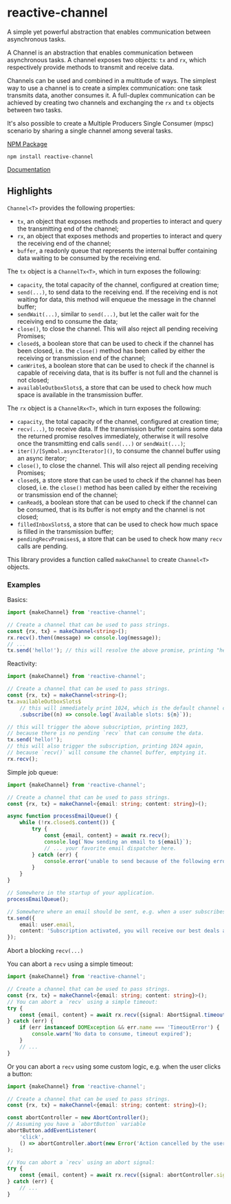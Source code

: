 # reactive-channel

A simple yet powerful abstraction that enables communication between asynchronous tasks.

A Channel is an abstraction that enables
communication between asynchronous tasks.
A channel exposes two objects: `tx` and `rx`,
which respectively provide methods to transmit
and receive data.

Channels can be used and combined in a multitude of
ways. The simplest way to use a channel is to create
a simplex communication: one task transmits data, another consumes it.
A full-duplex communication can be achieved by creating two channels
and exchanging the `rx` and `tx` objects between two tasks.

It's also possible to create a Multiple Producers Single Consumer (mpsc) scenario
by sharing a single channel among several tasks.

[NPM Package](https://www.npmjs.com/package/reactive-channel)

`npm install reactive-channel`

[Documentation](./docs/README.md)

## Highlights

`Channel<T>` provides the following properties:

- `tx`, an object that exposes methods and properties to interact and query the transmitting end of the channel;
- `rx`, an object that exposes methods and properties to interact and query the receiving end of the channel;
- `buffer`, a readonly queue that represents the internal buffer containing data waiting to be consumed by the receiving end.

The `tx` object is a `ChannelTx<T>`, which in turn exposes the following:

- `capacity`, the total capacity of the channel, configured at creation time;
- `send(...)`, to send data to the receiving end. If the receiving end is
  not waiting for data, this method will enqueue the message in the channel
  buffer;
- `sendWait(...)`, similar to `send(...)`, but let the caller wait for
  the receiving end to consume the data;
- `close()`, to close the channel. This will also reject all pending receiving Promises;
- `closed$`, a boolean store that can be used to check
  if the channel has been closed, i.e. the `close()` method has been called by either the receiving or transmission end of the channel;
- `canWrite$`, a boolean store that can be used to check
  if the channel is capable of receiving data, that is its buffer is not full and the channel is not closed;
- `availableOutboxSlots$`, a store that can be used to check how much space is available in the transmission buffer.

The `rx` object is a `ChannelRx<T>`, which in turn exposes the following:

- `capacity`, the total capacity of the channel, configured at creation time;
- `recv(...)`, to receive data. If the transmission buffer contains some data
  the returned promise resolves immediately, otherwise it will resolve once
  the transmitting end calls `send(...)` or `sendWait(...)`;
- `iter()/[Symbol.asyncIterator]()`, to consume the channel buffer using an async iterator;
- `close()`, to close the channel. This will also reject all pending receiving Promises;
- `closed$`, a store store that can be used to check
  if the channel has been closed, i.e. the `close()` method has been called by either the receiving or transmission end of the channel;
- `canRead$`, a boolean store that can be used to check
  if the channel can be consumed, that is its buffer is not empty and the channel is not closed;
- `filledInboxSlots$`, a store that can be used to check how much space is filled in the transmission buffer;
- `pendingRecvPromises$`, a store that can be used to check how many `recv` calls are pending.

This library provides a function called `makeChannel` to create `Channel<T>` objects.

### Examples

Basics:

```ts
import {makeChannel} from 'reactive-channel';

// Create a channel that can be used to pass strings.
const {rx, tx} = makeChannel<string>();
rx.recv().then((message) => console.log(message));
// ...
tx.send('hello!'); // this will resolve the above promise, printing "hello!"
```

Reactivity:

```ts
import {makeChannel} from 'reactive-channel';

// Create a channel that can be used to pass strings.
const {rx, tx} = makeChannel<string>();
tx.availableOutboxSlots$
	// this will immediately print 1024, which is the default channel capacity.
	.subscribe((n) => console.log(`Available slots: ${n}`));

// this will trigger the above subscription, printing 1023,
// because there is no pending `recv` that can consume the data.
tx.send('hello!');
// this will also trigger the subscription, printing 1024 again,
// because `recv()` will consume the channel buffer, emptying it.
rx.recv();
```

Simple job queue:

```ts
import {makeChannel} from 'reactive-channel';

// Create a channel that can be used to pass strings.
const {rx, tx} = makeChannel<{email: string; content: string}>();

async function processEmailQueue() {
	while (!rx.closed$.content()) {
		try {
			const {email, content} = await rx.recv();
			console.log(`Now sending an email to ${email}`);
			// ... your favorite email dispatcher here.
		} catch (err) {
			console.error('unable to send because of the following error:', err);
		}
	}
}

// Somewhere in the startup of your application.
processEmailQueue();

// Somewhere where an email should be sent, e.g. when a user subscribes to your newsletter.
tx.send({
	email: user.email,
	content: 'Subscription activated, you will receive our best deals and coupons!',
});
```

Abort a blocking `recv(...)`

You can abort a `recv` using a simple timeout:
```ts
import {makeChannel} from 'reactive-channel';

// Create a channel that can be used to pass strings.
const {rx, tx} = makeChannel<{email: string; content: string}>();
// You can abort a `recv` using a simple timeout:
try {
	const {email, content} = await rx.recv({signal: AbortSignal.timeout(5000)});
} catch (err) {
	if (err instanceof DOMException && err.name === 'TimeoutError') {
		console.warn('No data to consume, timeout expired');
	}
	// ...
}
```

Or you can abort a `recv` using some custom logic, e.g. when the user clicks a button:

```ts
import {makeChannel} from 'reactive-channel';

// Create a channel that can be used to pass strings.
const {rx, tx} = makeChannel<{email: string; content: string}>();

const abortController = new AbortController();
// Assuming you have a `abortButton` variable
abortButton.addEventListener(
	'click',
	() => abortController.abort(new Error('Action cancelled by the user'))
);

// You can abort a `recv` using an abort signal:
try {
	const {email, content} = await rx.recv({signal: abortController.signal});
} catch (err) {
	// ...
}
```
